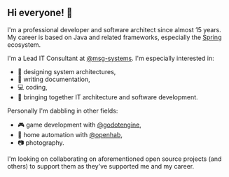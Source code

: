 ## Hi everyone! 👋

I'm a professional developer and software architect since almost 15 years.
My career is based on Java and related frameworks, especially the [Spring](https://spring.io/) ecosystem.

I'm a Lead IT Consultant at [@msg-systems](https://github.com/msg-systems).
I'm especially interested in:

- 🔭 designing system architectures,
- 📝 writing documentation,
- 💻 coding,
- 🤝 bringing together IT architecture and software development.

Personally I'm dabbling in other fields:

- 🎮 game development with [@godotengine](https://github.com/godotengine),
- 🏡 home automation with [@openhab](https://github.com/openhab),
- 📷 photography.

I'm looking on collaborating on aforementioned open source projects (and others) to support them as they've supported me and my career.


<!--
Here are some ideas to get you started:

- 👯 I’m looking to collaborate on ...
- 🤔 I’m looking for help with ...
- 💬 Ask me about ...
- 📫 How to reach me: ...
- 😄 Pronouns: ...
- ⚡ Fun fact: ...
-->
